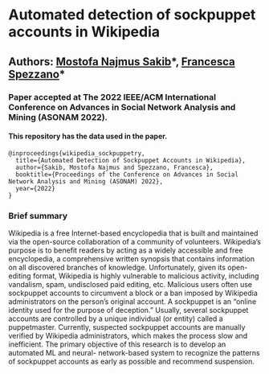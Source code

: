 # Automated detection of sockpuppet accounts in Wikipedia
## Authors: [Mostofa Najmus Sakib](https://www.linkedin.com/in/mostofa-sakib/)\*, [Francesca Spezzano](https://sites.google.com/view/francescaspezzano/home)\*

### Paper accepted at The 2022 IEEE/ACM International Conference on Advances in Social Network Analysis and Mining (ASONAM 2022). 
#### This repository has the data used in the paper. 


```
@inproceedings{wikipedia_sockpuppetry,
  title={Automated Detection of Sockpuppet Accounts in Wikipedia},
  author={Sakib, Mostofa Najmus and Spezzano, Francesca},
  booktitle={Proceedings of the Conference on Advances in Social Network Analysis and Mining (ASONAM) 2022},
  year={2022}
}
```


### Brief summary 

Wikipedia is a free Internet-based encyclopedia that is built and maintained via the 
open-source collaboration of a community of volunteers. Wikipedia’s purpose is to benefit 
readers by acting as a widely accessible and free encyclopedia, a comprehensive written 
synopsis that contains information on all discovered branches of knowledge. Unfortunately, 
given its open-editing format, Wikipedia is highly vulnerable to malicious activity, 
including vandalism, spam, undisclosed paid editing, etc. 
Malicious users often use sockpuppet accounts to circumvent a block or a ban 
imposed by Wikipedia administrators on the person’s original account. A sockpuppet is  an 
“online identity used for the purpose of deception.” Usually, several sockpuppet accounts 
are controlled by a unique individual (or entity) called a puppetmaster. 
Currently,  suspected sockpuppet accounts are manually verified by Wikipedia 
administrators, which makes the process slow and inefficient. 
The primary objective of this research is to develop an automated ML and neural-
network-based system to recognize the patterns of sockpuppet accounts as early as possible 
and recommend suspension. 
